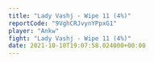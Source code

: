 ```yaml
---
title: "Lady Vashj - Wipe 11 (4%)"
reportCode: "9VghCRJvynYPpxG1"
player: "Ankw"
fight: "Lady Vashj - Wipe 11 (4%)"
date: 2021-10-10T19:07:58.024000+00:00
---
```

